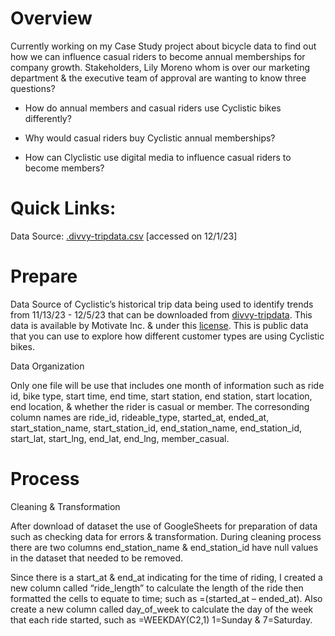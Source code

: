 # Overview

Currently working on my Case Study project about bicycle data to find out how we can influence casual riders to become annual memberships for company growth. Stakeholders, Lily Moreno whom is over our marketing department & the executive team of approval are  wanting to know three questions?
- How do annual members and casual riders use Cyclistic bikes differently? 

- Why would casual riders buy Cyclistic annual memberships? 

- How can Clyclistic use digital media to influence casual riders to become members?

# Quick Links: 
Data Source: [.divvy-tripdata.csv](https://github.com/Rae12/bicycle_data-/files/13971348/default.tripdata.csv) [accessed on 12/1/23]

# Prepare 

Data Source of Cyclistic’s historical trip data being used to identify trends from 11/13/23 - 12/5/23 that can be downloaded from [divvy-tripdata](https://github.com/Rae12/bicycle_data-/files/13971348/default.tripdata.csv). This data is available by Motivate Inc. & under this [license](https://www.divvybikes.com/data-license-agreement). This is public data that you can use to explore how different customer types are using Cyclistic bikes.  

Data Organization 

Only one file will be use that includes one month of information such as ride id, bike type, start time, end time, start station, end station, start location, end location, & whether the rider is casual or member. The corresonding column names are ride_id, rideable_type, started_at, ended_at, start_station_name, start_station_id, end_station_name, end_station_id, start_lat, start_lng, end_lat, end_lng, member_casual. 

# Process 

Cleaning & Transformation 

After download of dataset the use of GoogleSheets for preparation of data such as checking data for errors & transformation. During cleaning process there are two columns end_station_name & end_station_id have null values in the dataset that needed to be removed. 

Since there is a start_at & end_at indicating for the time of riding, I created a new column called “ride_length” to calculate the length of the ride then formatted the cells to equate to time; such as =(started_at – ended_at). Also create a new column called day_of_week to calculate the day of the week that each ride started, such as =WEEKDAY(C2,1) 1=Sunday & 7=Saturday. 
